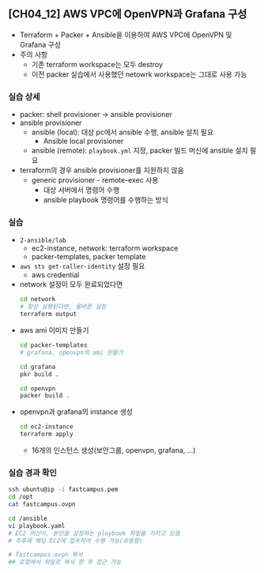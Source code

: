 ## [CH04_12] AWS VPC에 OpenVPN과 Grafana 구성
- Terraform + Packer + Ansible을 이용하여 AWS VPC에 OpenVPN 및 Grafana 구성
- 주의 사항
  - 기존 terraform workspace는 모두 destroy
  - 이전 packer 실습에서 사용했던 netowrk workspace는 그대로 사용 가능

### 실습 상세
- packer: shell provisioner -> ansible provisioner
- ansible provisioner
  - ansible (local): 대상 pc에서 ansible 수행, ansible 설치 필요
    - Ansible local provisioner
  - ansible (remote): `playbook.yml` 지정, packer 빌드 머신에 ansible 설치 필요
- terraform의 경우 ansible provisioner를 지원하지 않음
  - generic provisioner - remote-exec 사용
    - 대상 서버에서 명령어 수행
    - ansible playbook 명령어를 수행하는 방식

### 실습
- `2-ansible/lab`
  - ec2-instance, network: terraform workspace
  - packer-templates, packer template
- `aws sts get-caller-identity` 설정 필요
  - aws credential 
- network 설정이 모두 완료되었다면
  ```bash
  cd network
  # 정상 실행된다면, 올바른 설정
  terraform output
  ```
- aws ami 이미지 만들기
  ```bash
  cd packer-templates
  # grafana, openvpn의 ami 만들기
  
  cd grafana
  pkr build .

  cd openvpn
  packer build .
  ```
- openvpn과 grafana의 instance 생성
  ```bash
  cd ec2-instance
  terraform apply
  ```
  - 16개의 인스턴스 생성(보안그룹, openvpn, grafana, ...)

### 실습 경과 확인
```bash
ssh ubuntu@ip -i fastcampus.pem
cd /opt
cat fastcampus.ovpn

cd /ansible
vi playbook.yaml
# EC2 머신이, 본인을 설정하는 playbook 파일을 가지고 있음
# 추후에 해당 EC2에 접속하여 수행 가능(유용함)

# fastcampus.ovpn 복사
## 로컬에서 파일로 복사 한 후 접근 가능
```